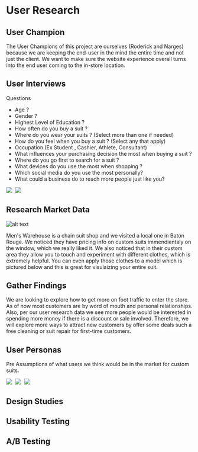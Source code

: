 # User Research

## User Champion
The User Champions of this project are ourselves (Roderick and Narges) because we are keeping the end-user in the mind the entire time and not just the client. We want to make sure the website experience overall turns into the end user coming to the in-store location.

## User Interviews
Questions 

* Age ?
* Gender ?
* Highest Level of Education ?
* How often do you buy a suit ?
* Where do you wear your suits ? (Select more than one if needed)
* How do you feel when you buy a suit ? (Select any that apply)
* Occupation (Ex Student , Cashier, Athlete, Consultant)
* What influences your purchasing decision the most when buying a suit ?
* Where do you go first to search for a suit ?
* What devices do you use the most when shopping ?
* Which social media do you use the most personally? 
* What could a business do to reach more people just like you?


 <kbd>
   <img src="Images/Survey_Results01.jpg">
 </kbd>


 <kbd>
   <img src="Images/Survey_Results02.jpg">
 </kbd>


## Research Market Data

![alt text](Images/MensWarehouseCollage.png)

Men's Warehouse is a chain suit shop and we visited a local one in Baton Rouge. We noticed they have pricing info on custom suits immendientaly on the window, which we really liked it. We also noticed that in their custom area they allow you to touch and experiment with different clothes, which is extremely helpful. You can even apply those clothes to a model which is pictured below and this is great for visulaizing your entire suit.

## Gather Findings

We are looking to explore how to get more on foot traffic to enter the store. As of now most customers are by word of mouth and personal relationships. Also, per our user research data we see more people would be interested in spending more money if there is a discount or sale involved. Therefore, we will explore more ways to attract new customers by offer some deals such a free cleaning or suit repair for first-time customers.

## User Personas

Pre Assumptions of what users we think would be in the market for custom suits. 

  <kbd>
   <img src="Images/user-Personas-B&B.png">
 </kbd>
   <kbd>
   <img src="Images/user-Personas-B&B2.png">
 </kbd>
   <kbd>
   <img src="Images/user-Personas-B&B3.png">
 </kbd>
 
## Design Studies

## Usability Testing

## A/B Testing
